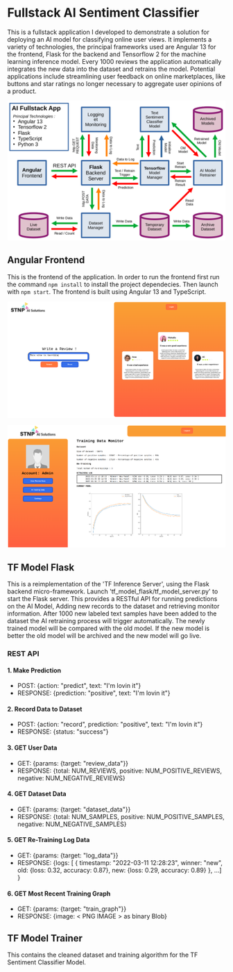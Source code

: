 # Fullstack AI Sentiment Classifier

This is a fullstack application I developed to demonstrate a solution for deploying an AI model for classifying online user views. It implements a variety of technologies, the principal frameworks used are Angular 13 for the frontend, Flask for the backend and Tensorflow 2 for the machine learning inference model. Every 1000 reviews the application automatically integrates the new data into the dataset and retrains the model. Potential applications include streamlining user feedback on online marketplaces, like buttons and star ratings no longer necessary to aggregate user opinions of a product.

![](assets/fullstack_ai.png)

## Angular Frontend

This is the frontend of the application. In order to run the frontend first run the command `npm install` to install the project dependecies. Then launch with `npm start`. The frontend is built using Angular 13 and TypeScript.

![](assets/home_page.png)

![](assets/admin_monitor.png)

## TF Model Flask

This is a reimplementation of the 'TF Inference Server', using the Flask backend micro-framework. Launch 'tf\_model\_flask/tf\_model\_server.py' to start the Flask server. This provides a RESTful API for running predictions on the AI Model, Adding new records to the dataset and retrieving monitor information. After 1000 new labeled text samples have been added to the dataset the AI retraining process will trigger automatically. The newly trained model will be compared with the old model. If the new model is better the old model will be archived and the new model will go live.

### REST API

#### 1. Make Prediction
- POST:		{action: "predict", text: "I'm lovin it"}
- RESPONSE:	{prediction: "positive", text: "I'm lovin it"}

#### 2. Record Data to Dataset
- POST:		{action: "record", prediction: "positive", text: "I'm lovin it"}
- RESPONSE:	{status: "success"}

#### 3. GET User Data
- GET:		{params: {target: "review_data"}}
- RESPONSE: {total: NUM\_REVIEWS, positive: NUM\_POSITIVE\_REVIEWS, negative: NUM\_NEGATIVE\_REVIEWS}

#### 4. GET Dataset Data
- GET:		{params: {target: "dataset_data"}}
- RESPONSE:	{total: NUM\_SAMPLES, positive: NUM\_POSITIVE\_SAMPLES, negative: NUM\_NEGATIVE\_SAMPLES}

#### 5. GET Re-Training Log Data
- GET:		{params: {target: "log_data"}}
- RESPONSE:	{logs: [ { timestamp: "2022-03-11 12:28:23", winner: "new", old: {loss: 0.32, accuracy: 0.87}, new: {loss: 0.29, accuracy: 0.89} }, ...] }

#### 6. GET Most Recent Training Graph
- GET:		{params: {target: "train_graph"}}
- RESPONSE:	{image: < PNG IMAGE > as binary Blob}

## TF Model Trainer

This contains the cleaned dataset and training algorithm for the TF Sentiment Classifier Model.
